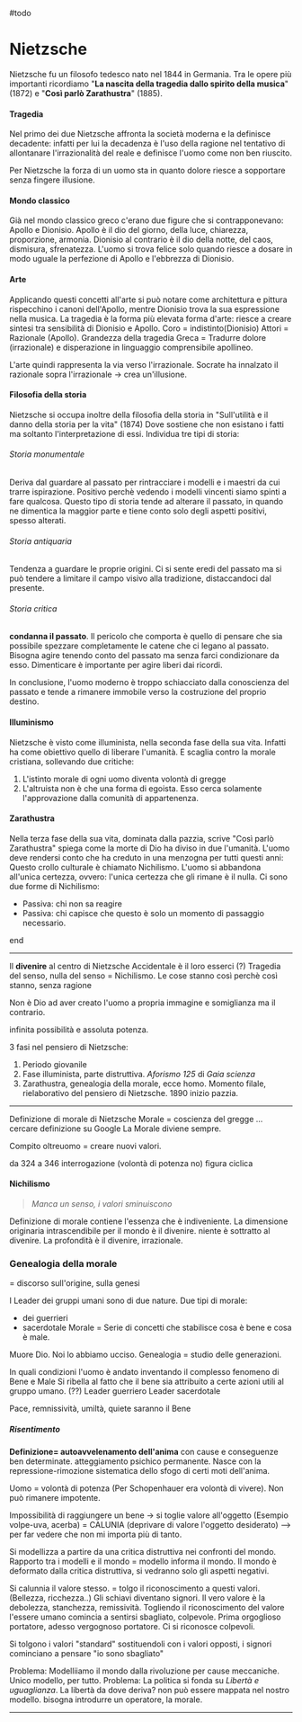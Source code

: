 #todo 

# Nietzsche 
Nietzsche fu un filosofo tedesco nato nel 1844 in Germania. Tra le opere più importanti ricordiamo "**La nascita della tragedia dallo spirito della musica**" (1872) e "**Così parlò Zarathustra**" (1885). 

#### Tragedia
Nel primo dei due Nietzsche affronta la società moderna e la definisce decadente: infatti per lui la decadenza è l'uso della ragione nel tentativo di allontanare l'irrazionalità del reale e definisce l'uomo come non ben riuscito. 

Per Nietzsche la forza di un uomo sta in quanto dolore riesce a sopportare senza fingere illusione.  

#### Mondo classico
Già nel mondo classico greco c'erano due figure che si contrapponevano: Apollo e Dionisio. 
Apollo è il dio del giorno, della luce, chiarezza, proporzione, armonia. 
Dionisio al contrario è il dio della notte, del caos, dismisura, sfrenatezza. 
L'uomo si trova felice solo quando riesce a dosare in modo uguale la perfezione di Apollo e l'ebbrezza di Dionisio. 
#### Arte
Applicando questi concetti all'arte si può notare come architettura e pittura rispecchino i canoni dell'Apollo, mentre Dionisio trova la sua espressione nella musica. 
La tragedia è la forma più elevata forma d'arte: riesce a creare sintesi tra sensibilità di Dionisio e Apollo. Coro = indistinto(Dionisio) Attori = Razionale (Apollo). 
Grandezza della tragedia Greca = Tradurre dolore (irrazionale) e disperazione in linguaggio comprensibile apollineo. 

L'arte quindi rappresenta la via verso l'irrazionale. 
Socrate ha innalzato il razionale sopra l'irrazionale -> crea un'illusione. 

#### Filosofia della storia
Nietzsche si occupa inoltre della filosofia della storia in "Sull'utilità e il danno della storia per la vita" (1874)
Dove sostiene che non esistano i fatti ma soltanto l'interpretazione di essi. 
Individua tre tipi di storia: 

###### Storia monumentale
Deriva dal guardare al passato per rintracciare i modelli e i maestri da cui trarre ispirazione. Positivo perchè vedendo i modelli vincenti siamo spinti a fare qualcosa. Questo tipo di storia tende ad alterare il passato, in quando ne dimentica la maggior parte e tiene conto solo degli aspetti positivi, spesso alterati. 
###### Storia antiquaria 
Tendenza a guardare le proprie origini. Ci si sente eredi del passato ma si può tendere a limitare il campo visivo alla tradizione, distaccandoci dal presente.
###### Storia critica
**condanna il passato**. Il pericolo che comporta è quello di pensare che sia possibile spezzare completamente le catene che ci legano al passato. Bisogna agire tenendo conto del passato ma senza farci condizionare da esso. Dimenticare è importante per agire liberi dai ricordi. 

In conclusione, l'uomo moderno è troppo schiacciato dalla conoscienza del passato e tende a rimanere immobile verso la costruzione del proprio destino. 

#### Illuminismo
Nietzsche è visto come illuminista, nella seconda fase della sua vita. Infatti ha come obiettivo quello di liberare l'umanità. E scaglia contro la morale cristiana, sollevando due critiche: 
1. L'istinto morale di ogni uomo diventa volontà di gregge 
2. L'altruista non è che una forma di egoista. Esso cerca solamente l'approvazione dalla comunità di appartenenza. 

#### Zarathustra
Nella terza fase della sua vita, dominata dalla pazzia, scrive "Così parlò Zarathustra" spiega come la morte di Dio ha diviso in due l'umanità. L'uomo deve rendersi conto che ha creduto in una menzogna per tutti questi anni: Questo crollo culturale è chiamato Nichilismo. 
L'uomo si abbandona all'unica certezza, ovvero: l'unica certezza che gli rimane è il nulla. Ci sono due forme di Nichilismo: 
- Passiva: chi non sa reagire
- Passiva: chi capisce che questo è solo un momento di passaggio necessario. 


end


---
Il **divenire** al centro di Nietzsche 
Accidentale è il loro esserci (?)
Tragedia del senso, nulla del senso = Nichilismo. Le cose stanno così perchè così stanno, senza ragione 

Non è Dio ad aver creato l'uomo a propria immagine e somiglianza ma il contrario. 

infinita possibilità e assoluta potenza. 

3 fasi nel pensiero di Nietzsche: 

1. Periodo giovanile
2. Fase illuminista, parte distruttiva. *Aforismo 125* di *Gaia scienza*
3. Zarathustra, genealogia della morale, ecce homo. Momento filale, rielaborativo del pensiero di Nietzsche. 1890 inizio pazzia. 

---
Definizione di morale di Nietzsche 
Morale  = coscienza del gregge ... cercare definizione su Google
La Morale diviene sempre. 

Compito oltreuomo = creare nuovi valori. 


da 324 a 346  interrogazione (volontà di potenza no)
figura ciclica

#### Nichilismo 
> *Manca un senso, i valori sminuiscono*

Definizione di morale contiene l'essenza che è indiveniente. 
La dimensione originaria intrascendibile per il mondo è il divenire. niente è sottratto al divenire. 
La profondità è il divenire, irrazionale. 

### Genealogia della morale
= discorso sull'origine, sulla genesi 

I Leader dei gruppi umani sono di due nature. Due tipi di morale:
- dei guerrieri 
- sacerdotale 
Morale = Serie di concetti che stabilisce cosa è bene e cosa è male.

Muore Dio. Noi lo abbiamo ucciso. 
Genealogia = studio delle generazioni. 

In quali condizioni l'uomo è andato inventando il complesso fenomeno di Bene e Male
Si ribella al fatto che il bene sia attribuito a certe azioni utili al gruppo umano. (??)
Leader guerriero 
Leader sacerdotale 

Pace, remnissività, umiltà, quiete saranno il Bene

##### Risentimento 

**Definizione= autoavvelenamento dell'anima** con cause e conseguenze ben determinate. atteggiamento psichico permanente.
Nasce con la repressione-rimozione sistematica dello sfogo di certi moti dell'anima. 

Uomo = volontà di potenza (Per Schopenhauer era volontà di vivere). Non può rimanere impotente. 


Impossibilità di raggiungere un bene -> si toglie valore all'oggetto (Esempio volpe-uva, acerba) = CALUNIA (deprivare di valore l'oggetto desiderato) --> per far vedere che non mi importa più di tanto. 

Si modellizza a partire da una critica distruttiva nei confronti del mondo. Rapporto tra i modelli e il mondo = modello informa il mondo. Il mondo è deformato dalla critica distruttiva, si vedranno solo gli aspetti negativi. 

Si calunnia il valore stesso. = tolgo il riconoscimento a questi valori. (Bellezza, ricchezza..)
Gli schiavi diventano signori. 
Il vero valore è la debolezza, stanchezza, remissività. 
Togliendo il riconoscimento del valore l'essere umano comincia a sentirsi sbagliato, colpevole. 
Prima orgoglioso portatore, adesso vergognoso portatore. Ci si riconosce colpevoli. 

Si tolgono i valori "standard" sostituendoli con i valori opposti, i signori cominciano a pensare "io sono sbagliato"

Problema: 
Modelliiamo il mondo dalla rivoluzione per cause meccaniche. Unico modello, per tutto. 
Problema: La politica si fonda su *Libertà e uguaglianza*. La libertà da dove deriva? non può essere mappata nel nostro  modello. bisogna introdurre un operatore, la morale. 

---









